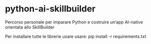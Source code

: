 # python-ai-skillbuilder

Percorso personale per imparare Python e costruire un’app AI-native orientata allo SkillBuilder

Per installare tutte le librerie usare usare: pip install -r requirements.txt
